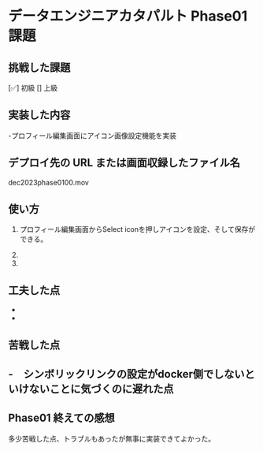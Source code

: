 # データエンジニアカタパルト Phase01 課題

## 挑戦した課題

[✅] 初級
[] 上級

## 実装した内容

-プロフィール編集画面にアイコン画像設定機能を実装

## デプロイ先の URL または画面収録したファイル名

dec2023phase0100.mov

## 使い方

1. プロフィール編集画面からSelect iconを押しアイコンを設定、そして保存ができる。

2. 

3. 

## 工夫した点

-   
-

## 苦戦した点

-　シンボリックリンクの設定がdocker側でしないといけないことに気づくのに遅れた点
-

## Phase01 終えての感想

多少苦戦した点、トラブルもあったが無事に実装できてよかった。
